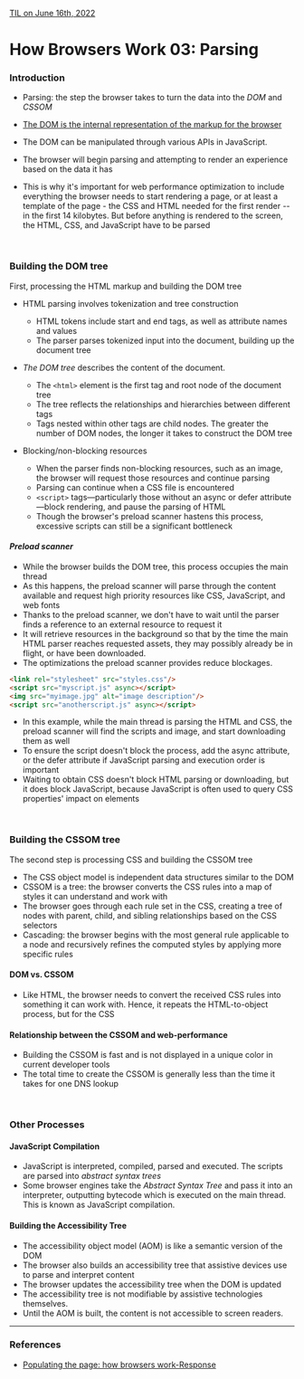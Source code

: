 [TIL on June 16th, 2022](../../TIL/2022/06/06-16-2022.md)
# **How Browsers Work 03: Parsing**

### Introduction
- Parsing: the step the browser takes to turn the data into the *DOM* and *CSSOM*

- [The DOM is the internal representation of the markup for the browser](./dom-06-15-2022.md)
- The DOM can be manipulated through various APIs in JavaScript.

- The browser will begin parsing and attempting to render an experience based on the data it has
- This is why it's important for web performance optimization to include everything the browser needs to start rendering a page, or at least a template of the page - the CSS and HTML needed for the first render -- in the first 14 kilobytes. But before anything is rendered to the screen, the HTML, CSS, and JavaScript have to be parsed

<br>

### Building the DOM tree

First, processing the HTML markup and building the DOM tree

- HTML parsing involves tokenization and tree construction
  * HTML tokens include start and end tags, as well as attribute names and values
  * The parser parses tokenized input into the document, building up the document tree

- *The DOM tree* describes the content of the document.
  * The `<html>` element is the first tag and root node of the document tree
  * The tree reflects the relationships and hierarchies between different tags
  * Tags nested within other tags are child nodes. The greater the number of DOM nodes, the longer it takes to construct the DOM tree

- Blocking/non-blocking resources
  * When the parser finds non-blocking resources, such as an image, the browser will request those resources and continue parsing
  * Parsing can continue when a CSS file is encountered
  * `<script>` tags—particularly those without an async or defer attribute—block rendering, and pause the parsing of HTML
  * Though the browser's preload scanner hastens this process, excessive scripts can still be a significant bottleneck

#### *Preload scanner*
- While the browser builds the DOM tree, this process occupies the main thread
- As this happens, the preload scanner will parse through the content available and request high priority resources like CSS, JavaScript, and web fonts
- Thanks to the preload scanner, we don't have to wait until the parser finds a reference to an external resource to request it
- It will retrieve resources in the background so that by the time the main HTML parser reaches requested assets, they may possibly already be in flight, or have been downloaded.
- The optimizations the preload scanner provides reduce blockages.

```html
<link rel="stylesheet" src="styles.css"/>
<script src="myscript.js" async></script>
<img src="myimage.jpg" alt="image description"/>
<script src="anotherscript.js" async></script>
```

- In this example, while the main thread is parsing the HTML and CSS, the preload scanner will find the scripts and image, and start downloading them as well
- To ensure the script doesn't block the process, add the async attribute, or the defer attribute if JavaScript parsing and execution order is important
- Waiting to obtain CSS doesn't block HTML parsing or downloading, but it does block JavaScript, because JavaScript is often used to query CSS properties' impact on elements

<br>

### Building the CSSOM tree
The second step is processing CSS and building the CSSOM tree
- The CSS object model is independent data structures similar to the DOM
- CSSOM is a tree: the browser converts the CSS rules into a map of styles it can understand and work with
- The browser goes through each rule set in the CSS, creating a tree of nodes with parent, child, and sibling relationships based on the CSS selectors
- Cascading: the browser begins with the most general rule applicable to a node and recursively refines the computed styles by applying more specific rules 

#### DOM vs. CSSOM
- Like HTML, the browser needs to convert the received CSS rules into something it can work with. Hence, it repeats the HTML-to-object process, but for the CSS

#### Relationship between the CSSOM and web-performance
- Building the CSSOM is fast and is not displayed in a unique color in current developer tools
- The total time to create the CSSOM is generally less than the time it takes for one DNS lookup

<br>

### Other Processes
#### JavaScript Compilation
- JavaScript is interpreted, compiled, parsed and executed. The scripts are parsed into *abstract syntax trees*
- Some browser engines take the *Abstract Syntax Tree* and pass it into an interpreter, outputting bytecode which is executed on the main thread. This is known as JavaScript compilation.

#### Building the Accessibility Tree
- The accessibility object model (AOM) is like a semantic version of the DOM
- The browser also builds an accessibility tree that assistive devices use to parse and interpret content
- The browser updates the accessibility tree when the DOM is updated
- The accessibility tree is not modifiable by assistive technologies themselves.
- Until the AOM is built, the content is not accessible to screen readers.

___

### References
- [Populating the page: how browsers work-Response](https://developer.mozilla.org/en-US/docs/Web/Performance/How_browsers_work#parsing)